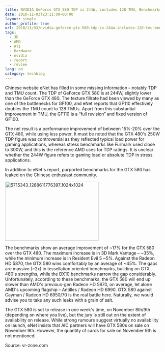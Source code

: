 ```yaml
---
title: NVIDIA GeForce GTX 580 TDP is 244W, includes 128 TMU, Benchmarks Leaked
date: 2010-11-03T23:11:00+00:00
layout: single
author_profile: true
url: 2010/11/03/nvidia-geforce-gtx-580-tdp-is-244w-includes-128-tmu-benchmarks-leaked/
tags:
  - 3D
  - AMD
  - ATI
  - Hardware
  - nvidia
  - report
  - review
lang: en
category: techblog
---
```

Chinese website eNet has filled in some missing information &#8211; notably TDP and TMU count. The TDP of GeForce GTX 580 is at 244W, slightly lower than the GeForce GTX 480. The texture fillrate had been viewed by many as one of the bottlenecks for GF100, and eNet reports that GF110 effectively doubles the TMU count to 128 TMUs. Apart from this substantial improvement in TMU, the GF110 is a &#8220;full revision&#8221; and fixed version of GF100.

The net result is a performance improvement of between 15%-20% over the GTX 480, while using less power. It must be noted that the GTX 480's 250W TDP figure was controversial as they reflected typical load power for gaming applications, whereas stress benchmarks like Furmark used close to 300W, and this is the reference AMD uses for TDP ratings. It is unclear whether the 244W figure refers to gaming load or absolute TDP in stress applications.

In addition to eNet's report, purported benchmarks for the GTX 580 has leaked on the Chinese enthusiast community.

[<img title="5715343_1288611776397_1024x1024" border="0" alt="5715343_1288611776397_1024x1024" src="http://lh6.ggpht.com/_vaUVXcmC3OI/TNHlAyYZKpI/AAAAAAAADBo/XPKUpFNqCXg/5715343_1288611776397_1024x1024_thumb.jpg?imgmax=800" width="304" height="192" />](http://lh4.ggpht.com/_vaUVXcmC3OI/TNHk6GfWvRI/AAAAAAAADBk/ZOmS1aNZ8MA/s1600-h/5715343_1288611776397_1024x1024%5B2%5D.jpg)

The benchmarks show an average improvement of ~17% for the GTX 580 over the GTX 480. The maximum increase is in 3D Mark Vantage &#8211; ~35%, while the minimum increase is in Resident Evil 5 ~5%. Against the Radeon HD 5870, the GTX 580 wins comfortably by an average of ~45%. The gaps are massive (~2x) in tessellation oriented benchmarks, building on GTX 480's strengths, while the DX10 benchmarks narrow the gap considerably. Unfortunately, according to these benchmarks, the GTX 580 will end up slower than AMD's previous-gen Radeon HD 5970, on average, let alone AMD's upcoming flagship &#8211; Antilles / Radeon HD 6990. GTX 580 against Cayman / Radeon HD 6950/70 is the real battle here. Naturally, we would advise you to take any such leaks with a grain of salt.

The GTX 580 is set to release in one week's time, on November 8th/9th (depending on where you live), but the jury is still out on the extent of availability on release. While strong rumours suggest virtually no availability on launch, eNet insists that AIC partners will have GTX 580s on sale on November 9th. However, the quantity of cards for sale on November 9th is not mentioned.

Source: vr-zone.com